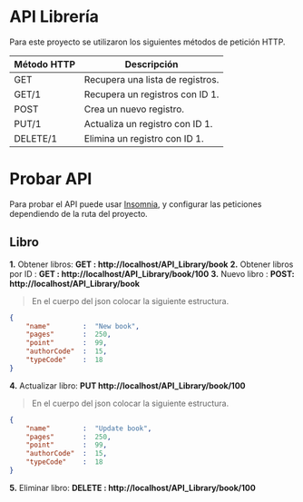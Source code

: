 # API Librería

Para este proyecto se utilizaron los siguientes  métodos de petición HTTP.

|  Método HTTP|Descripción  |
|--|--|
| GET |Recupera una lista de registros.|
| GET/1|Recupera un registros con ID 1.|
| POST| Crea un nuevo registro.|
| PUT/1|  Actualiza un registro con ID 1.|
| DELETE/1|Elimina un registro con ID 1.|


# Probar API
Para probar el API puede usar [Insomnia](https://insomnia.rest/download/), y configurar las  peticiones dependiendo de la ruta del proyecto.


## Libro

**1.**  Obtener libros: **GET :  http://localhost/API_Library/book**
**2.**  Obtener libros por ID : **GET :  http://localhost/API_Library/book/100**
**3.**  Nuevo libro : **POST:  http://localhost/API_Library/book**
> En el cuerpo del json colocar la siguiente estructura.
```json
{
	"name"        :  "New book",
	"pages"       :  250,
	"point"       :  99,
	"authorCode"  :  15,
	"typeCode"    :  18
}
```
**4.**  Actualizar libro: **PUT    http://localhost/API_Library/book/100**
> En el cuerpo del json colocar la siguiente estructura.

```json
{
	"name"        :  "Update book",
	"pages"       :  250,
	"point"       :  99,
	"authorCode"  :  15,
	"typeCode"    :  18
}
```
**5.**  Eliminar libro: **DELETE :  http://localhost/API_Library/book/100**

